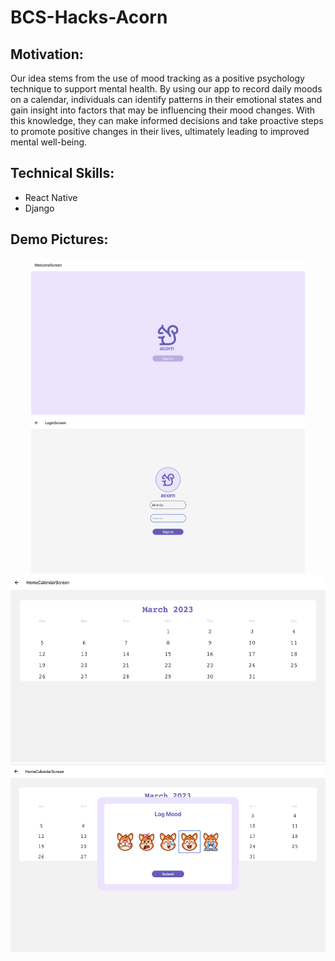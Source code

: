 # BCS-Hacks-Acorn

## Motivation:
Our idea stems from the use of mood tracking as a positive psychology technique to support mental health. By using our app to record daily moods on a calendar, individuals can identify patterns in their emotional states and gain insight into factors that may be influencing their mood changes. With this knowledge, they can make informed decisions and take proactive steps to promote positive changes in their lives, ultimately leading to improved mental well-being.

## Technical Skills:
- React Native
- Django

## Demo Pictures:
<div align="center">
   <img src="Acorn/app/assets/demo_pics/demo1.png"  height=250><img src="Acorn/app/assets/demo_pics/demo2.png" height=250>
</div>
<div align="center">
   <img src="Acorn/app/assets/demo_pics/demo3.png"  height=300><img src="Acorn/app/assets/demo_pics/demo4.png" height=300>
</div>
